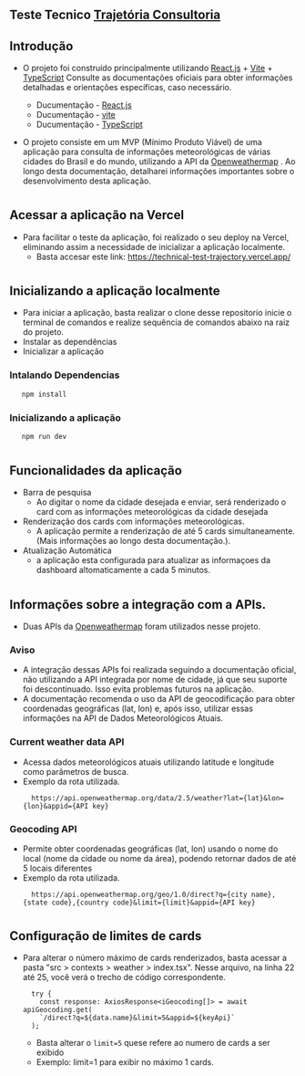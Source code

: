 ## Teste Tecnico [Trajetória Consultoria](https://www.trajetoriaconsultoria.com.br/) 

## Introdução
- O projeto foi construído principalmente utilizando [React.js](https://react.dev/) + [Vite](https://vitejs.dev/guide/) + [TypeScript](https://www.typescriptlang.org/) Consulte as documentações oficiais para obter informações detalhadas e orientações específicas, caso necessário.
  - Ducumentação - [React.js](https://react.dev/) 
  - Ducumentação - [vite](https://vitejs.dev/guide/)
  - Ducumentação - [TypeScript](https://www.typescriptlang.org/)

- O projeto consiste em um MVP (Mínimo Produto Viável) de uma aplicação para consulta de informações meteorológicas de várias cidades do Brasil e do mundo, utilizando a API da [Openweathermap](https://openweathermap.org/) . Ao longo desta documentação, detalharei informações importantes sobre o desenvolvimento desta aplicação.

#

## Acessar a aplicação na Vercel
- Para facilitar o teste da aplicação, foi realizado o seu deploy na Vercel, eliminando assim a necessidade de inicializar a aplicação localmente.
  - Basta accesar este link: https://technical-test-trajectory.vercel.app/

#

## Inicializando a aplicação localmente

- Para iniciar a aplicação, basta realizar o clone desse repositorio inicie o terminal de comandos e realize sequência de comandos abaixo na raiz do projeto.
 - Instalar as dependências
 - Inicializar a aplicação

### Intalando Dependencias 
```bash
   npm install
```

### Inicializando a aplicação
```bash
   npm run dev
```

#

## Funcionalidades da aplicação
- Barra de pesquisa
   - Ao digitar o nome da cidade desejada e enviar, será renderizado o card com as informações meteorológicas da cidade desejada
- Renderização dos cards com informações meteorológicas.
   - A aplicação permite a renderização de até 5 cards simultaneamente. (Mais informações ao longo desta documentação.).
- Atualização Automática
  -  a aplicação esta configurada para atualizar as informaçoes da dashboard altomaticamente a cada 5 minutos.
#

## Informações sobre a integração com a APIs.
- Duas APIs da [Openweathermap](https://openweathermap.org/) foram utilizados nesse projeto.
  
### Aviso 
  - A integração dessas APIs foi realizada seguindo a documentação oficial, não utilizando a API integrada por nome de cidade, já que seu suporte foi descontinuado. Isso evita problemas futuros na aplicação.
  - A documentação recomenda o uso da API de geocodificação para obter coordenadas geográficas (lat, lon) e, após isso, utilizar essas informações na API de Dados Meteorológicos Atuais.

### Current weather data API
  - Acessa dados meteorológicos atuais utilizando latitude e longitude como parâmetros de busca.
  - Exemplo da rota utilizada.
    ```
      https://api.openweathermap.org/data/2.5/weather?lat={lat}&lon={lon}&appid={API key}
    ```

### Geocoding API
- Permite obter coordenadas geográficas (lat, lon) usando o nome do local (nome da cidade ou nome da área), podendo retornar dados de até 5 locais diferentes
- Exemplo da rota utilizada.
  ```
    https://api.openweathermap.org/geo/1.0/direct?q={city name},{state code},{country code}&limit={limit}&appid={API key}
  ```

# 

## Configuração de limites de cards
- Para alterar o número máximo de cards renderizados, basta acessar a pasta "src > contexts > weather > index.tsx". Nesse arquivo, na linha 22 até 25, você verá o trecho de código correspondente.
  ```
    try {
      const response: AxiosResponse<iGeocoding[]> = await apiGeocoding.get(
      `/direct?q=${data.name}&limit=5&appid=${keyApi}`
    );
  ```
  - Basta alterar o ` limit=5 ` quese refere ao numero de cards a ser exibido
  - Exemplo: limit=1 para exibir no máximo 1 cards.
    













